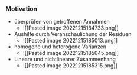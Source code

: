 ### Motivation
+ überprüfen von getroffenen Annahmen
	+ ![[Pasted image 20221215184733.png]]
+ Aushilfe durch Veranschaulichung der Residuen
	+ ![[Pasted image 20221215185013.png]]
+ homogene und heterogene Varianzen
	+ ![[Pasted image 20221215185045.png]]
+ Lineare und nichtlinearer Zusammenhang
	+ ![[Pasted image 20221215185315.png]]